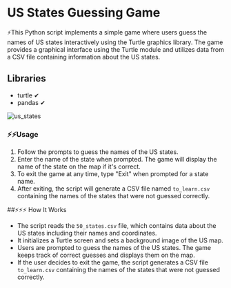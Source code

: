 # US States Guessing Game

⚡This Python script implements a simple game where users guess the names of US states interactively using the Turtle graphics library. The game provides a graphical interface using the Turtle module and utilizes data from a CSV file containing information about the US states.

## Libraries
- turtle ✔
- pandas ✔

![us_states](https://github.com/HarshanaPrabhath/US_State_game_Python/assets/132127313/eabe873d-2218-46ea-8bf3-b703f473b0ae)

### ⚡⚡Usage
1. Follow the prompts to guess the names of the US states.
2. Enter the name of the state when prompted. The game will display the name of the state on the map if it's correct.
3. To exit the game at any time, type "Exit" when prompted for a state name.
4. After exiting, the script will generate a CSV file named `to_learn.csv` containing the names of the states that were not guessed correctly.

##⚡⚡⚡ How It Works
- The script reads the `50_states.csv` file, which contains data about the US states including their names and coordinates.
- It initializes a Turtle screen and sets a background image of the US map.
- Users are prompted to guess the names of the US states. The game keeps track of correct guesses and displays them on the map.
- If the user decides to exit the game, the script generates a CSV file `to_learn.csv` containing the names of the states that were not guessed correctly.


